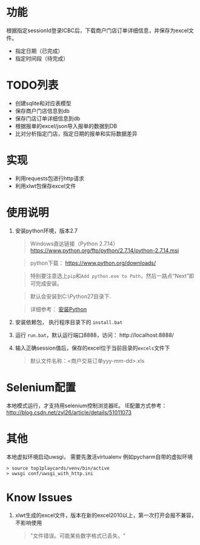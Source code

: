 # 功能
根据指定sessionId登录ICBC后，下载商户门店订单详细信息，并保存为excel文件。
- 指定日期（已完成）
- 指定时间段（待完成）

# TODO列表
- 创建sqlite和对应表模型
- 保存商户门店信息到db
- 保存门店订单详细信息到db
- 根据报单的excel/json导入报单的数据到DB
- 比对分析指定门店，指定日期的报单和实际数据差异

# 实现

- 利用requests包进行http请求
- 利用xlwt包保存excel文件


# 使用说明
1. 安装python环境，版本2.7
    
    > Windows直达链接（Python 2.7.14）
    https://www.python.org/ftp/python/2.7.14/python-2.7.14.msi
    
    > python下载： https://www.python.org/downloads/
    
    > 特别要注意选上`pip`和`Add python.exe to Path`，然后一路点“Next”即可完成安装。
    
    > 默认会安装到C:\Python27目录下.
    
    > 详细参考： [安装Python
](https://www.liaoxuefeng.com/wiki/001374738125095c955c1e6d8bb493182103fac9270762a000/001374738150500472fd5785c194ebea336061163a8a974000)

2. 安装依赖包， 执行程序目录下的 `install.bat`
3. 运行 `run.bat`，默认运行端口8888，访问： http://localhost:8888/
4. 输入正确session值后，保存的excel位于当前目录的`excels`文件下

    > 默认文件名称：<商户交易订单yyy-mm-dd>.xls


# Selenium配置

本地模式运行，才支持用selenium控制浏览器IE。
IE配置方式参考： http://blog.csdn.net/zyl26/article/details/51011073

# 其他

本地虚拟环境启动uwsgi， 需要先激活virtualenv
例如pycharm自带的虚拟环境

    > source top1playcards/venv/bin/active
    > uwsgi conf/uwsgi_with_http.ini

# Know Issues
1. xlwt生成的excel文件，版本在新的excel2010以上，第一次打开会报不兼容，不影响使用

    > "文件错误。可能某些数字格式已丢失。"



